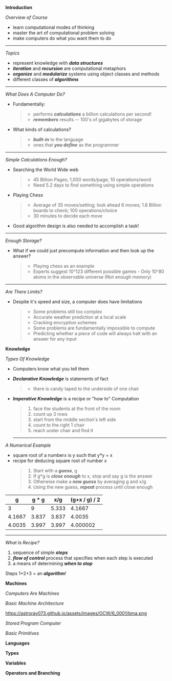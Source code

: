 **Introduction**

  _Overview of Course_
  * learn computational modes of thinking 
  * master the art of computational problem solving
  * make computers do what you want them to do 
  
  ___
  
  _Topics_
  
  * represent knowledge with _**data structures**_
  * _**iteration**_ and _**recursion**_ are computational metaphors 
  * _**organize**_ and _**modularize**_ systems using object classes and methods 
  * different classes of _**algorithms**_
  
  ___
  
  _What Does A Computer Do?_
  
  * Fundamentally:
    > * performs _**calculations**_ a billion calculations per second!
    > * _**remembers**_ results -- 100's of gigabytes of storage 
  * What kinds of calculations? 
    > * _**built-in**_ to the language 
    > * ones that _**you define**_ as the programmer 
    
  ___
  
  _Simple Calculations Enough?_
  
  * Searching the World Wide web
    > * 45 Billion Pages; 1,000 words/page; 10 operations/word
    > * Need 5.2 days to find something using simple operations
  * Playing Chess
    > * Average of 35 moves/setting; look ahead 6 moves; 1.8 Billion boards to check; 100 operations/choice
    > * 30 minutes to decide each move
  * Good algorithm design is also needed to accomplish a task!
  
  ___

  _Enough Storage?_
  
  * What if we could just precompute information and then look up the answer?
    > * Playing chess as an example
      > * Experts suggest 10^123 different possible games
        - Only 10^80 atoms in the observable universe (Not enough memory)
  ___
  
  _Are There Limits?_
  
  * Despite it's speed and size, a computer does have limitations 
    > * Some problems still too complex
      > * Accurate weather prediction at a local scale
      > * Cracking encryption schemes
    > * Some problems are fundamentally impossible to compute
      > * Predicting whether a piece of code will always halt with an answer for any input
  
**Knowledge**

_Types Of Knowledge_

* Computers know what you tell them
* _**Declarative Knowledge**_ is statements of fact
  > * there is candy taped to the underside of one chair
* _**Imperative Knowledge**_ is a recipe or "how to" 
  Computation
  > 1. face the students at the front of the room
  > 2. count up 3 rows
  > 3. start from the middle section's left side
  > 4. count to the right 1 chair
  > 5. reach under chair and find it
  
  ---

_A Numerical Example_

* square root of a numberx is y such that y*y = x
* recipe for deducing square root of number x 
  > 1. Start with a _**guess**_, g
  > 2. If g*g is _**close enough**_ to x, stop and say g is the answer
  > 3. Otherwise make a _**new guess**_ by averaging g and x/g
  > 4. Using the new guess, _**repeat**_ process until close enough

| g             | g * g          | x/g           | (g+x / g) / 2 |
| -----------   | -----------    | -----------   | -----------   |
| 3             | 9              | 5.333         | 4.1667        |
| 4.1667        | 3.837          | 3.837         |  4.0035       |
| 4.0035        | 3.997          | 3.997         |  4.000002     |

---

_What Is Recipe?_

1. sequence of simple _**steps**_
2. _**flow of control**_ process that specifies when each step is executed
3. a means of determining _**when to stop**_
   
Steps 1+2+3 = an _**algorithm**_!

**Machines**

_Computers Are Machines_

_Basic Machine Architecture_

https://astroray073.github.io/assets/images/OCW/6_0001/bma.png

_Stored Program Computer_

_Basic Primitives_






**Languages**

**Types**

**Variables**

**Operators and Branching**


